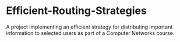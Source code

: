 # Efficient-Routing-Strategies
A project implementing an efficient strategy for distributing important information to selected users as part of a Computer Networks course.

